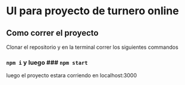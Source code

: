 # UI para proyecto de turnero online

## Como correr el proyecto

Clonar el repositorio y en la terminal correr los siguientes commandos

### `npm i` y luego ### `npm start`

luego el proyecto estara corriendo en localhost:3000
